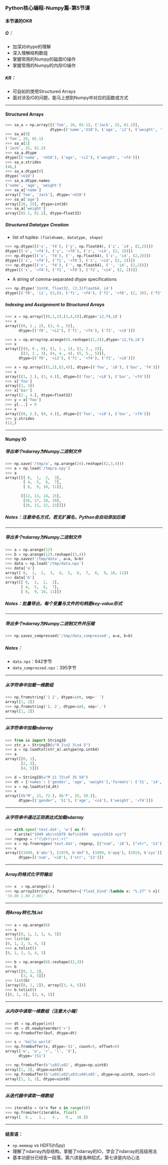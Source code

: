### Python核心编程-Numpy篇-第5节课



#### 本节课的OKR

##### O：

- 加深对dtype的理解
- 深入理解结构数组
- 掌握常用的Numpy的磁盘IO操作
- 掌握常用的Numpy的内存IO操作



##### KR：

- 可自如的使用Structured Arrays
- 面对涉及IO的问题，能马上想到Numpy中对应的函数或方式



---



#### Structured Arrays

``` python
>>> sa_a = np.array([('Tom', 20, 65.1), ('Jack', 25, 81.2)], 
                    dtype=[('name','U10'), ('age', 'i2'), ('weight', 'f4')])
>>> sa_a[0]
('Tom', 20, 65.1)
>>> sa_a[1]
('Jack', 25, 81.2)
>>> sa_a.dtype
dtype([('name', '<U10'), ('age', '<i2'), ('weight', '<f4')])
>>> sa_a.strides
(46,)
>>> sa_a.dtype[0]
dtype('<U10')
>>> sa_a.dtype.names
('name', 'age', 'weight')
>>> sa_a['name']
array(['Tom', 'Jack'], dtype='<U10')
>>> sa_a['age']
array([20, 25], dtype=int16)
>>> sa_a['weight']
array([65.1, 81.2], dtype=float32)
```



##### Structured Datatype Creation

- list of tuples: `(fieldname, datatype, shape)`

``` python
>>> np.dtype([('x', 'f4'), ('y', np.float64), ('z', 'i4', (2,2))])
dtype([('x', '<f4'), ('y', '<f8'), ('z', '<i4', (2, 2))])
>>> np.dtype([('x', 'f4'), ('', np.float64), ('z', 'i4', (2,2))])
dtype([('x', '<f4'), ('f1', '<f8'), ('z', '<i4', (2, 2))])
>>> np.dtype([('x', 'f4'), ('', np.float64), ('', 'i4', (2,2))])
dtype([('x', '<f4'), ('f1', '<f8'), ('f2', '<i4', (2, 2))])
```

- A string of comma-separated dtype specifications

``` python
>>> np.dtype('3int8, float32, (2,3)float64, i4')
dtype([('f0', 'i1', (3,)), ('f1', '<f4'), ('f2', '<f8', (2, 3)), ('f3', '<i4')])
```



##### Indexing and Assignment to Structured Arrays

``` python
>>> x = np.array([(0,1,2),(3,4,5)],dtype='i2,f4,i8')
>>> x
array([(0, 1., 2), (3, 4., 5)],
      dtype=[('f0', '<i2'), ('f1', '<f4'), ('f2', '<i8')])

>>> x = np.array(np.arange(6).reshape((2,3)),dtype='i2,f4,i8')
>>> x
array([[(0, 0., 0), (1, 1., 1), (2, 2., 2)],
       [(3, 3., 3), (4, 4., 4), (5, 5., 5)]],
      dtype=[('f0', '<i2'), ('f1', '<f4'), ('f2', '<i8')])

>>> x = np.array([(1,2),(3,4)], dtype=[('foo', 'i8'), ('bar', 'f4')])
>>> x
array([(1, 2.), (3, 4.)], dtype=[('foo', '<i8'), ('bar', '<f4')])
>>> x['foo']
array([1, 3])
>>> x['bar']
array([2., 4.], dtype=float32)
>>> y = x['foo']
>>> y[...] = 0
>>> x
array([(0, 2.), (0, 4.)], dtype=[('foo', '<i8'), ('bar', '<f4')])
>>> y.strides
(12,)
```





---



#### Numpy IO

##### 导出单个ndarray为Numpy二进制文件

``` python
>>> np.save('/tmp/a', np.arange(24).reshape((2,3,4)))
>>> a = np.load('/tmp/a.npy')
>>> a
array([[[ 0,  1,  2,  3],
        [ 4,  5,  6,  7],
        [ 8,  9, 10, 11]],

       [[12, 13, 14, 15],
        [16, 17, 18, 19],
        [20, 21, 22, 23]]])
```

##### Notes：注意命名方式，若无扩展名，Python会自动添加后缀



---



##### 导出多个ndarray为Numpy二进制文件

``` python
>>> a = np.arange(12)
>>> b = np.arange(12).reshape((3,4))
>>> np.savez('/tmp/data', a=a, b=b)
>>> data = np.load('/tmp/data.npz')
>>> data['a']
array([ 0,  1,  2,  3,  4,  5,  6,  7,  8,  9, 10, 11])
>>> data['b']
array([[ 0,  1,  2,  3],
       [ 4,  5,  6,  7],
       [ 8,  9, 10, 11]])
```

##### Notes：批量导出，每个变量与文件的句柄是key-value形式



---



##### 导出多个ndarray为Numpy二进制文件并压缩

``` python
>>> np.savez_compressed('/tmp/data_compressed', a=a, b=b)
```

##### Notes：

- `data.npz`：642字节
- `data_compressed.npz`：395字节



---



##### 从字符串中加载一维数组

``` python
>>> np.fromstring('1 2', dtype=int, sep=' ')
array([1, 2])
>>> np.fromstring('1, 2', dtype=int, sep=',')
array([1, 2])
```



---



##### 从字符串中加载ndarray

``` python
>>> from io import StringIO
>>> str_a = StringIO(u"0 1\n2 3\n4 5")
>>> a = np.loadtxt(str_a).astype(np.int64)
>>> a
array([[0, 1],
       [2, 3],
       [4, 5]])

>>> d = StringIO(u"M 21 72\nF 35 58")
>>> dt = {'names': ('gender', 'age', 'weight'),'formats': ('S1', 'i4', 'f4')}
>>> x = np.loadtxt(d,dt)
>>> x
array([(b'M', 21, 72.), (b'F', 35, 58.)],
      dtype=[('gender', 'S1'), ('age', '<i4'), ('weight', '<f4')])
```



---













##### 从字符串中通过正则表达式加载ndarray

``` python
>>> with open('test.dat', 'w') as f: 
    f.write("1949 abc\n1979 def\n1999  opq\n2019 xyz")
>>> regexp = r"(\d+)\s+(.+)"
>>> x = np.fromregex('test.dat', regexp, [("num", 'i8'), ("str", 'S3')])
>>> x
array([(1949, b'abc'), (1979, b'def'), (1999, b'opq'), (2019, b'xyz')],
      dtype=[('num', '<i8'), ('str', 'S3')])

```



---



##### Array的格式化字符输出

``` python
>>> x  = np.arange(3.)
>>> np.array2string(x, formatter={'float_kind':lambda x: "%.2f" % x})
'[0.00 1.00 2.00]'
```



---



##### 将Array转化为List

``` python
>>> a = np.arange(6)
>>> a
array([0, 1, 2, 3, 4, 5])
>>> list(a)
[0, 1, 2, 3, 4, 5]
>>> a.tolist()
[0, 1, 2, 3, 4, 5]

>>> b = np.arange(6).reshape((2,3))
>>> b
array([[0, 1, 2],
       [3, 4, 5]])
>>> list(b)
[array([0, 1, 2]), array([3, 4, 5])]
>>> b.tolist()
[[0, 1, 2], [3, 4, 5]]
```



---



##### 从内存中读取一维数组（注意大小端）

``` python
>>> dt = np.dtype(int)
>>> dt = dt.newbyteorder('>')
>>> np.frombuffer(buf, dtype=dt)

>>> s = 'hello world'
>>> np.frombuffer(s, dtype='S1', count=5, offset=6)
array(['w', 'o', 'r', 'l', 'd'],
      dtype='|S1')

>>> np.frombuffer(b'\x01\x02', dtype=np.uint8)
array([1, 2], dtype=uint8)
>>> np.frombuffer(b'\x01\x02\x03\x04\x05', dtype=np.uint8, count=3)
array([1, 2, 3], dtype=uint8)
```



---



##### 从迭代器中读取一维数组

``` python
>>> iterable = (x*x for x in range(5))
>>> np.fromiter(iterable, float)
array([  0.,   1.,   4.,   9.,  16.])
```



---



#### 结束语：

- `np.memmap` vs HDF5(h5py)
- 理解了ndarray内存结构，掌握了ndarray的IO，学会了ndarray的高级用法
- 基本功部分已经告一段落，第六讲是各种招式，第七讲是内功心法